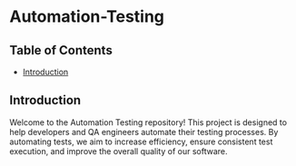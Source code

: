 # Automation-Testing

## Table of Contents
- [Introduction](#introduction)

## Introduction
Welcome to the Automation Testing repository! This project is designed to help developers and QA engineers automate their testing processes. By automating tests, we aim to increase efficiency, ensure consistent test execution, and improve the overall quality of our software.
